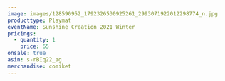 ```yaml
---
image: images/128590952_1792326530925261_2993071922012298774_n.jpg
producttype: Playmat
eventName: Sunshine Creation 2021 Winter
pricings:
  - quantity: 1
    price: 65
onsale: true
asin: s-rBIq22_ag
merchandise: comiket
---
```

